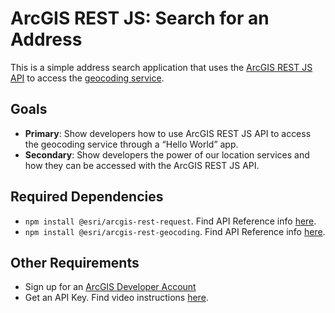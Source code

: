 # ArcGIS REST JS: Search for an Address

This is a simple address search application that uses the [ArcGIS REST JS API](https://developers.arcgis.com/arcgis-rest-js/api-reference/) to access the [geocoding service](https://developers.arcgis.com/documentation/mapping-apis-and-services/search/geocoding/).

## Goals

- **Primary**: Show developers how to use ArcGIS REST JS API to access the geocoding service through a “Hello World” app.
- **Secondary**: Show developers the power of our location services and how they can be accessed with the ArcGIS REST JS API.


## Required Dependencies

- `npm install @esri/arcgis-rest-request`. Find API Reference info [here](https://developers.arcgis.com/arcgis-rest-js/api-reference/arcgis-rest-request/).
- `npm install @esri/arcgis-rest-geocoding`. Find API Reference info [here](https://developers.arcgis.com/arcgis-rest-js/api-reference/arcgis-rest-geocoding/).

## Other Requirements

- Sign up for an [ArcGIS Developer Account](https://developers.arcgis.com/sign-up/)
- Get an API Key. Find video instructions [here](https://www.youtube.com/watch?v=StVncn6DLzc.).
